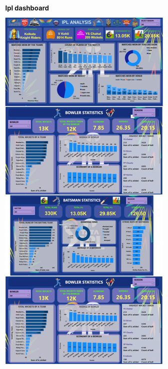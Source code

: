## Ipl dashboard 
![My Image](Summary.png)
![My Image](Bowler-stats.png)
![My Image](Batsman-Stats.png)
![My Image](Bowler-Stats.png)
